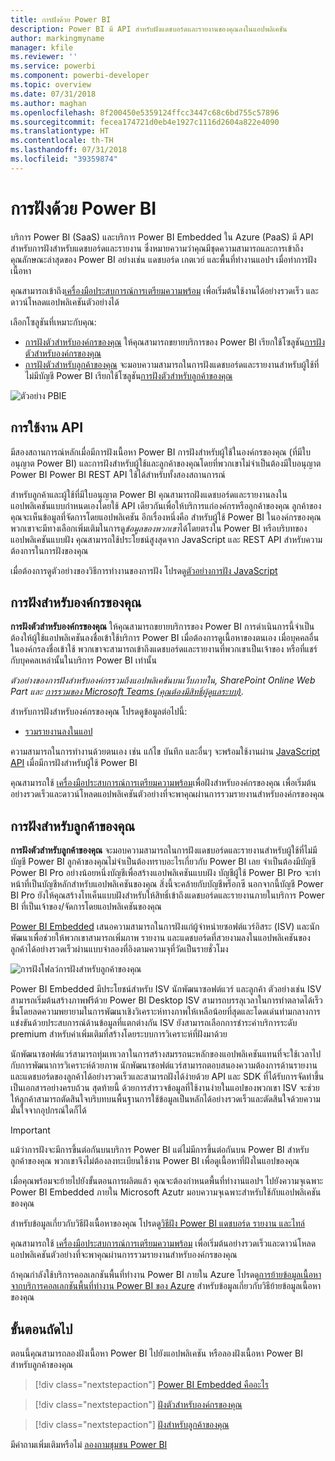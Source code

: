```yaml
---
title: การฝังด้วย Power BI
description: Power BI มี API สำหรับฝังแดชบอร์ดและรายงานของคุณลงในแอปพลิเคชัน
author: markingmyname
manager: kfile
ms.reviewer: ''
ms.service: powerbi
ms.component: powerbi-developer
ms.topic: overview
ms.date: 07/31/2018
ms.author: maghan
ms.openlocfilehash: 8f200450e5359124ffcc3447c68c6bd755c57896
ms.sourcegitcommit: fecea174721d0eb4e1927c1116d2604a822e4090
ms.translationtype: HT
ms.contentlocale: th-TH
ms.lasthandoff: 07/31/2018
ms.locfileid: "39359874"
---
```

# <a name="embedding-with-power-bi"></a>การฝังด้วย Power BI
บริการ Power BI (SaaS) และบริการ Power BI Embedded ใน Azure (PaaS) มี API สำหรับการฝังสำหรับแดชบอร์ดและรายงาน ซึ่งหมายความว่าคุณมีชุดความสามารถและการเข้าถึงคุณลักษณะล่าสุดของ Power BI อย่างเช่น แดชบอร์ด เกตเวย์ และพื้นที่ทำงานแอปฯ เมื่อทำการฝังเนื้อหา

คุณสามารถเข้าถึง[เครื่องมือประสบการณ์การเตรียมความพร้อม](https://aka.ms/embedsetup) เพื่อเริ่มต้นใช้งานได้อย่างรวดเร็ว และดาวน์โหลดแอปพลิเคชันตัวอย่างได้

เลือกโซลูชันที่เหมาะกับคุณ:

* [การฝังตัวสำหรับองค์กรของคุณ](embedding.md#embedding-for-your-organization) ให้คุณสามารถขยายบริการของ Power BI เรียกใช้โซลูชัน[การฝังตัวสำหรับองค์กรของคุณ](https://aka.ms/embedsetup/UserOwnsData)
* [การฝังตัวสำหรับลูกค้าของคุณ](embedding.md#embedding-for-your-customers) จะมอบความสามารถในการฝังแดชบอร์ดและรายงานสำหรับผู้ใช้ที่ไม่มีบัญชี Power BI เรียกใช้โซลูชัน[การฝังตัวสำหรับลูกค้าของคุณ](https://aka.ms/embedsetup/AppOwnsData)

![ตัวอย่าง PBIE](media/what-can-you-do/what-can-you-do-02.png)

## <a name="using-apis"></a>การใช้งาน API
มีสองสถานการณ์หลักเมื่อมีการฝังเนื้อหา Power BI  การฝังสำหรับผู้ใช้ในองค์กรของคุณ (ที่มีใบอนุญาต Power BI) และการฝังสำหรับผู้ใช้และลูกค้าของคุณโดยที่พวกเขาไม่จำเป็นต้องมีใบอนุญาต Power BI Power BI REST API ใช้ได้สำหรับทั้งสองสถานการณ์

สำหรับลูกค้าและผู้ใช้ที่มีใบอนุญาต Power BI คุณสามารถฝังแดชบอร์ดและรายงานลงในแอปพลิเคชันแบบกำหนดเองโดยใช้ API เดียวกันเพื่อให้บริการแก่องค์กรหรือลูกค้าของคุณ ลูกค้าของคุณจะเห็นข้อมูลที่จัดการโดยแอปพลิเคชัน อีกเรื่องหนึ่งคือ สำหรับผู้ใช้ Power BI ในองค์กรของคุณ พวกเขาจะมีทางเลือกเพิ่มเติมในการดู*ข้อมูลของพวกเขา*ได้โดยตรงใน Power BI หรือบริบทของแอปพลิเคชันแบบฝัง คุณสามารถใช้ประโยชน์สูงสุดจาก JavaScript และ REST API สำหรับความต้องการในการฝังของคุณ

เมื่อต้องการดูตัวอย่างของวิธีการทำงานของการฝัง โปรดดู[ตัวอย่างการฝัง JavaScript](https://microsoft.github.io/PowerBI-JavaScript/demo/)

## <a name="embedding-for-your-organization"></a>การฝังสำหรับองค์กรของคุณ
**การฝังตัวสำหรับองค์กรของคุณ** ให้คุณสามารถขยายบริการของ Power BI การดำเนินการนี้จำเป็นต้องให้ผู้ใช้แอปพลิเคชันลงชื่อเข้าใช้บริการ Power BI เมื่อต้องการดูเนื้อหาของตนเอง เมื่อบุคคลอื่นในองค์กรลงชื่อเข้าใช้ พวกเขาจะสามารถเข้าถึงแดชบอร์ดและรายงานที่พวกเขาเป็นเจ้าของ หรือที่แชร์กับบุคคลเหล่านั้นในบริการ Power BI เท่านั้น

*ตัวอย่างของการฝังสำหรับองค์กรรวมถึงแอปพลิเคชันบนเว็บภายใน, SharePoint Online Web Part และ [การรวมของ Microsoft Teams (คุณต้องมีสิทธิ์ผู้ดูแลระบบ)](https://powerbi.microsoft.com/en-us/blog/power-bi-teams-up-with-microsoft-teams/).*

สำหรับการฝังสำหรับองค์กรของคุณ โปรดดูข้อมูลต่อไปนี้:

* [รวมรายงานลงในแอป](embed-sample-for-your-organization.md)

ความสามารถในการทำงานด้วยตนเอง เช่น แก้ไข บันทึก และอื่นๆ จะพร้อมใช้งานผ่าน [JavaScript API](https://github.com/Microsoft/PowerBI-JavaScript) เมื่อมีการฝังสำหรับผู้ใช้ Power BI

คุณสามารถใช้ [เครื่องมือประสบการณ์การเตรียมความพร้อม](https://aka.ms/embedsetup/UserOwnsData)เพื่อฝังสำหรับองค์กรของคุณ เพื่อเริ่มต้นอย่างรวดเร็วและดาวน์โหลดแอปพลิเคชันตัวอย่างที่จะพาคุณผ่านการรวมรายงานสำหรับองค์กรของคุณ

## <a name="embedding-for-your-customers"></a>การฝังสำหรับลูกค้าของคุณ

**การฝังตัวสำหรับลูกค้าของคุณ** จะมอบความสามารถในการฝังแดชบอร์ดและรายงานสำหรับผู้ใช้ที่ไม่มีบัญชี Power BI ลูกค้าของคุณไม่จำเป็นต้องทราบอะไรเกี่ยวกับ Power BI เลย จำเป็นต้องมีบัญชี Power BI Pro อย่างน้อยหนึ่งบัญชีเพื่อสร้างแอปพลิเคชันแบบฝัง บัญชีผู้ใช้ Power BI Pro จะทำหน้าที่เป็นบัญชีหลักสำหรับแอปพลิเคชันของคุณ สิ่งนี้จะคล้ายกับบัญชีพร็อกซี นอกจากนี้บัญชี Power BI Pro ยังให้คุณสร้างโทเค็นแบบฝังสำหรับให้สิทธิ์เข้าถึงแดชบอร์ดและรายงานภายในบริการ Power BI ที่เป็นเจ้าของ/จัดการโดยแอปพลิเคชันของคุณ

[Power BI Embedded](azure-pbie-what-is-power-bi-embedded.md) เสนอความสามารถในการฝังแก่ผู้จำหน่ายซอฟต์แวร์อิสระ (ISV) และนักพัฒนาเพื่อช่วยให้พวกเขาสามารถเพิ่มภาพ รายงาน และแดชบอร์ดที่สวยงามลงในแอปพลิเคชันของลูกค้าได้อย่างรวดเร็วผ่านแบบจำลองที่อิงตามความจุที่วัดเป็นรายชั่วโมง

![การฝังโฟลว์การฝังสำหรับลูกค้าของคุณ](media/embedding/powerbi-embed-flow.png)

Power BI Embedded มีประโยชน์สำหรับ ISV นักพัฒนาซอฟต์แวร์ และลูกค้า ตัวอย่างเช่น ISV สามารถเริ่มต้นสร้างภาพฟรีด้วย Power BI Desktop ISV สามารถบรรลุเวลาในการทำตลาดได้เร็วขึ้นโดยลดความพยายามในการพัฒนาเชิงวิเคราะห์ทางภาพให้เหลือน้อยที่สุดและโดดเด่นท่ามกลางการแข่งขันด้วยประสบการณ์ด้านข้อมูลที่แตกต่างกัน ISV ยังสามารถเลือกการชำระค่าบริการระดับ premium สำหรับค่าเพิ่มเติมที่สร้างโดยระบบการวิเคราะห์ที่ฝังมาด้วย

นักพัฒนาซอฟต์แวร์สามารถทุ่มเทเวลาในการสร้างสมรรถนะหลักของแอปพลิเคชันแทนที่จะใช้เวลาไปกับการพัฒนาการวิเคราะห์ด้วยภาพ นักพัฒนาซอฟต์แวร์สามารถตอบสนองความต้องการด้านรายงานและแดชบอร์ดของลูกค้าได้อย่างรวดเร็วและสามารถฝังได้ง่ายด้วย API และ SDK ที่ได้รับการจัดทำขึ้นเป็นเอกสารอย่างครบถ้วน สุดท้ายนี้ ด้วยการสำรวจข้อมูลที่ใช้งานง่ายในแอปของพวกเขา ISV จะช่วยให้ลูกค้าสามารถตัดสินใจบริบทบนพื้นฐานการใช้ข้อมูลเป็นหลักได้อย่างรวดเร็วและตัดสินใจด้วยความมั่นใจจากอุปกรณ์ใดก็ได้

> [!IMPORTANT]
> แม้ว่าการฝังจะมีการขึ้นต่อกันบนบริการ Power BI แต่ไม่มีการขึ้นต่อกันบน Power BI สำหรับลูกค้าของคุณ พวกเขาจึงไม่ต้องลงทะเบียนใช้งาน Power BI เพื่อดูเนื้อหาที่ฝังในแอปของคุณ

เมื่อคุณพร้อมจะย้ายไปยังขั้นตอนการผลิตแล้ว คุณจะต้องกำหนดพื้นที่ทำงานแอปฯ ไปยังความจุเฉพาะ Power BI Embedded ภายใน Microsoft Azutr มอบความจุเฉพาะสำหรับใช้กับแอปพลิเคชันของคุณ

สำหรับข้อมูลเกี่ยวกับวิธีฝังเนื้อหาของคุณ โปรดดู[วิธีฝัง Power BI แดชบอร์ด รายงาน และไทล์](embed-sample-for-customers.md)

คุณสามารถใช้ [เครื่องมือประสบการณ์การเตรียมความพร้อม](https://aka.ms/embedsetup/AppOwnsData) เพื่อเริ่มต้นอย่างรวดเร็วและดาวน์โหลดแอปพลิเคชันตัวอย่างที่จะพาคุณผ่านการรวมรายงานสำหรับองค์กรของคุณ

ถ้าคุณกำลังใช้บริการคอลเลกชันพื้นที่ทำงาน Power BI ภายใน Azure โปรดดู[การย้ายข้อมูลเนื้อหาจากบริการคอลเลกชันพื้นที่ทำงาน Power BI ของ Azure](migrate-from-powerbi-embedded.md) สำหรับข้อมูลเกี่ยวกับวิธีย้ายข้อมูลเนื้อหาของคุณ

## <a name="next-steps"></a>ขั้นตอนถัดไป
ตอนนี้คุณสามารถลองฝังเนื้อหา Power BI ไปยังแอปพลิเคชัน หรือลองฝังเนื้อหา Power BI สำหรับลูกค้าของคุณ

> [!div class="nextstepaction"]
> [Power BI Embedded คืออะไร](azure-pbie-what-is-power-bi-embedded.md)

> [!div class="nextstepaction"]
> [ฝังตัวสำหรับองค์กรของคุณ](embed-sample-for-your-organization.md)

> [!div class="nextstepaction"]
>[ฝังสำหรับลูกค้าของคุณ](embed-sample-for-customers.md)

มีคำถามเพิ่มเติมหรือไม่ [ลองถามชุมชน Power BI](http://community.powerbi.com/)